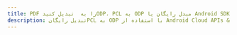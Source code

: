 ---title: PDF را به  تبدیل کنیدODP، PCL به ODP مبدل رایگان یا Android SDKdescription: تبدیل رایگانPCL به ODP با استفاده از Android Cloud APIs & SDK همچنین اسناد PDF را در Cloud ایجاد، ویرایش و رندر کنید.---